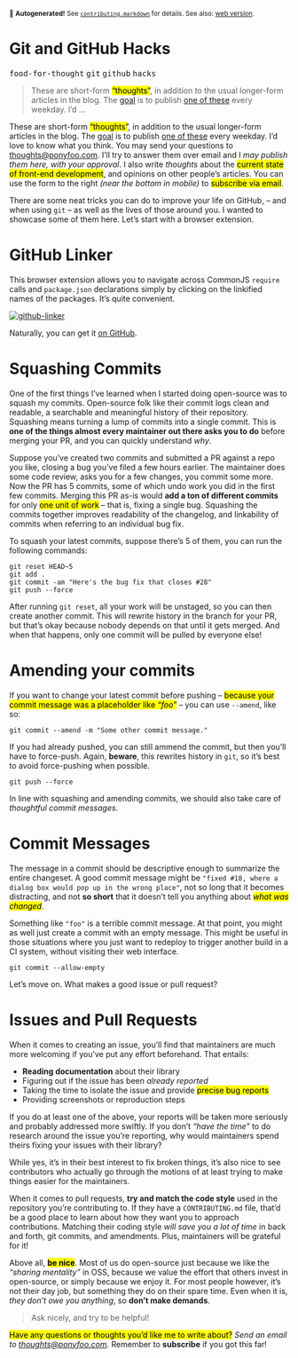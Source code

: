 <sub>&#x1F6A8; <strong>Autogenerated!</strong> See <a href="https://github.com/ponyfoo/articles/tree/noindex/contributing.markdown"><code>contributing.markdown</code></a> for details. See also: <a href="https://ponyfoo.com/articles/git-github-hacks">web version</a>.</sub>

<a href="https://ponyfoo.com/articles/git-github-hacks"><div></div></a>

<h1>Git and GitHub Hacks</h1>

<p><kbd>food-for-thought</kbd> <kbd>git</kbd> <kbd>github</kbd> <kbd>hacks</kbd></p>

<blockquote><p>These are short-form <mark class="md-mark">&#x201C;thoughts&#x201D;</mark>, in addition to the usual longer-form articles in the blog. The <a href="https://ponyfoo.com/articles/food-for-thought-begins">goal</a> is to publish <a href="https://ponyfoo.com/articles/tagged/food-for-thought">one of these</a> every weekday. I&#x2019;d &#x2026;</p></blockquote>

<div><p>These are short-form <mark class="md-mark">&#x201C;thoughts&#x201D;</mark>, in addition to the usual longer-form articles in the blog. The <a href="https://ponyfoo.com/articles/food-for-thought-begins">goal</a> is to publish <a href="https://ponyfoo.com/articles/tagged/food-for-thought">one of these</a> every weekday. I&#x2019;d love to know what you think. You may send your questions to <a href="mailto:thoughts@ponyfoo.com">thoughts@ponyfoo.com</a>. I&#x2019;ll try to answer them over email and I <em>may publish them here, with your approval</em>. I also write <em>thoughts</em> about the <mark class="md-mark">current state of front-end development</mark>, and opinions on other people&#x2019;s articles. You can use the form to the right <em>(near the bottom in mobile)</em> to <mark class="md-mark">subscribe via email</mark>.</p></div>

<div></div>

<div><p>There are some neat tricks you can do to improve your life on GitHub, &#x2013; and when using <code class="md-code md-code-inline">git</code> &#x2013; as well as the lives of those around you. I wanted to showcase some of them here. Let&#x2019;s start with a browser extension.</p> <h1 id="github-linker">GitHub Linker</h1> <p>This browser extension allows you to navigate across CommonJS <code class="md-code md-code-inline">require</code> calls and <code class="md-code md-code-inline">package.json</code> declarations simply by clicking on the linkified names of the packages. It&#x2019;s quite convenient.</p> <p><a href="https://github.com/github-linker/chrome-extension" target="_blank"><img src="https://i.imgur.com/ARH7d4Q.gif" alt="github-linker"></a></p> <p>Naturally, you can get it <a href="https://github.com/github-linker/chrome-extension" target="_blank">on GitHub</a>.</p></div>

<div><h1 id="squashing-commits">Squashing Commits</h1> <p>One of the first things I&#x2019;ve learned when I started doing open-source was to squash my commits. Open-source folk like their commit logs clean and readable, a searchable and meaningful history of their repository. Squashing means turning a lump of commits into a single commit. This is <strong>one of the things almost every maintainer out there asks you to do</strong> before merging your PR, and you can quickly understand <em>why</em>.</p> <p>Suppose you&#x2019;ve created two commits and submitted a <a aria-label="pull request">PR</a> against a repo you like, closing a bug you&#x2019;ve filed a few hours earlier. The maintainer does some code review, asks you for a few changes, you commit some more. Now the PR has 5 commits, some of which undo work you did in the first few commits. Merging this PR as-is would <strong>add a ton of different commits</strong> for only <mark class="md-mark">one unit of work</mark> &#x2013; that is, fixing a single bug. Squashing the commits together improves readability of the changelog, and linkability of commits when referring to an individual bug fix.</p> <p>To squash your latest commits, suppose there&#x2019;s 5 of them, you can run the following commands:</p> <pre class="md-code-block"><code class="md-code md-lang-bash">git reset HEAD~<span class="md-code-number">5</span>
git add .
git commit -am <span class="md-code-string">&quot;Here&apos;s the bug fix that closes #28&quot;</span>
git push --force
</code></pre> <p>After running <code class="md-code md-code-inline">git reset</code>, all your work will be unstaged, so you can then create another commit. This will rewrite history in the branch for your PR, but that&#x2019;s okay because nobody depends on that until it gets merged. And when that happens, only one commit will be pulled by everyone else!</p> <h1 id="amending-your-commits">Amending your commits</h1> <p>If you want to change your latest commit before pushing &#x2013; <mark class="md-mark">because your commit message was a placeholder like <em>&#x201C;foo&#x201D;</em></mark> &#x2013; you can use <code class="md-code md-code-inline">--amend</code>, like so:</p> <pre class="md-code-block"><code class="md-code md-lang-bash">git commit --amend -m <span class="md-code-string">&quot;Some other commit message.&quot;</span>
</code></pre> <p>If you had already pushed, you can still ammend the commit, but then you&#x2019;ll have to force-push. Again, <strong>beware</strong>, this rewrites history in <code class="md-code md-code-inline">git</code>, so it&#x2019;s best to avoid force-pushing when possible.</p> <pre class="md-code-block"><code class="md-code md-lang-bash">git push --force
</code></pre> <p>In line with squashing and amending commits, we should also take care of <em>thoughtful commit messages</em>.</p> <h1 id="commit-messages">Commit Messages</h1> <p>The message in a commit should be descriptive enough to summarize the entire changeset. A good commit message might be <code class="md-code md-code-inline">&quot;fixed #18, where a dialog box would pop up in the wrong place&quot;</code>, not so long that it becomes distracting, and not <strong>so short</strong> that it doesn&#x2019;t tell you anything about <mark class="md-mark"><em>what was changed</em></mark>.</p> <p>Something like <code class="md-code md-code-inline">&quot;foo&quot;</code> is a terrible commit message. At that point, you might as well just create a commit with an empty message. This might be useful in those situations where you just want to redeploy to trigger another build in a CI system, without visiting their web interface.</p> <pre class="md-code-block"><code class="md-code md-lang-bash">git commit --allow-empty
</code></pre> <p>Let&#x2019;s move on. What makes a good issue or pull request?</p> <h1 id="issues-and-pull-requests">Issues and Pull Requests</h1> <p>When it comes to creating an issue, you&#x2019;ll find that maintainers are much more welcoming if you&#x2019;ve put any effort beforehand. That entails:</p> <ul> <li><strong>Reading documentation</strong> about their library</li> <li>Figuring out if the issue has been <em>already reported</em></li> <li>Taking the time to isolate the issue and provide <mark class="md-mark">precise bug reports</mark></li> <li>Providing screenshots or reproduction steps</li> </ul> <p>If you do at least one of the above, your reports will be taken more seriously and probably addressed more swiftly. If you don&#x2019;t <em>&#x201C;have the time&#x201D;</em> to do research around the issue you&#x2019;re reporting, why would maintainers spend theirs fixing your issues with their library?</p> <p>While yes, it&#x2019;s in their best interest to fix broken things, it&#x2019;s also nice to see contributors who actually go through the motions of at least trying to make things easier for the maintainers.</p> <p>When it comes to pull requests, <strong>try and match the code style</strong> used in the repository you&#x2019;re contributing to. If they have a <code class="md-code md-code-inline">CONTRIBUTING.md</code> file, that&#x2019;d be a good place to learn about how they want you to approach contributions. Matching their coding style <em>will save you a lot of time</em> in back and forth, git commits, and amendments. Plus, maintainers will be grateful for it!</p> <p>Above all, <mark class="md-mark"><strong>be nice</strong></mark>. Most of us do open-source just because we like the <em>&#x201C;sharing mentality&#x201D;</em> in OSS, because we value the effort that others invest in open-source, or simply because we enjoy it. For most people however, it&#x2019;s not their day job, but something they do on their spare time. Even when it is, <em>they don&#x2019;t owe you anything</em>, so <strong>don&#x2019;t make demands</strong>.</p> <blockquote> <p>Ask nicely, and try to be helpful!</p> </blockquote> <p><mark class="md-mark">Have any questions or thoughts you&#x2019;d like me to write about?</mark> <em>Send an email to <a href="mailto:thoughts@ponyfoo.com" aria-label="Send me your questions and feedback!">thoughts@ponyfoo.com</a>.</em> Remember to <strong>subscribe</strong> if you got this far!</p></div>
